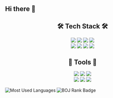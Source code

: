 ## Hi there 👋

<!-- README.md -->

<!-- =============== TEch Stack =============== -->
<h2 align="center">🛠️ Tech Stack 🛠️</h2>
<p align="center">
  <img src="https://img.shields.io/badge/java-007396?style=for-the-badge&logo=OpenJDK&logoColor=white">
  <img src="https://img.shields.io/badge/HTML5-E34F26?style=for-the-badge&logo=html5&logoColor=white" />
  <img src="https://img.shields.io/badge/CSS3-1572B6?style=for-the-badge&logo=css3&logoColor=white" />
  <img src="https://img.shields.io/badge/MySQL-4479A1?style=for-the-badge&logo=mysql&logoColor=white" />
  <br/>
  <img src="https://img.shields.io/badge/SpringBoot-6DB33F?style=for-the-badge&logo=springboot&logoColor=white" />
  <img src="https://img.shields.io/badge/Node.js-339933?style=for-the-badge&logo=Node.js&logoColor=white">
  <img src="https://img.shields.io/badge/C++-00599C?style=for-the-badge&logo=c%2B%2B&logoColor=white" />
  <img src="https://img.shields.io/badge/python-3776AB?style=for-the-badge&logo=python&logoColor=white"> 
</p>

<!-- =============== Tools =============== -->
<h2 align="center">🔧 Tools 🔧</h2>
<p align="center">
  <img src="https://img.shields.io/badge/GitHub-181717?style=for-the-badge&logo=github&logoColor=white" />
  <img src="https://img.shields.io/badge/VisualStudio-5C2D91?style=for-the-badge&logo=visualstudio&logoColor=white" />
  <img src="https://img.shields.io/badge/VSCode-007ACC?style=for-the-badge&logo=visualstudiocode&logoColor=white" />
  <br/>
  <img src="https://img.shields.io/badge/IntelliJ_IDEA-000000?style=for-the-badge&logo=intellijidea&logoColor=white" />
  <img src="https://img.shields.io/badge/Postman-FF6C37?style=for-the-badge&logo=postman&logoColor=white" />
  <img src="https://img.shields.io/badge/Figma-F24E1E?style=for-the-badge&logo=figma&logoColor=white" />
</p>


<!-- =============== GitHub / BOJ Stats =============== -->
<p align="left">
  <!-- Most Used Languages -->
  <img align="center" src="https://github-readme-stats.vercel.app/api/top-langs/?username=dppfls&layout=compact&langs_count=6&theme=default" alt="Most Used Languages" />
  <!-- BOJ Solved.ac / rank card -->
  <img align="center" src="http://mazassumnida.wtf/api/v2/generate_badge?boj=dppfls" alt="BOJ Rank Badge" />
</p>
